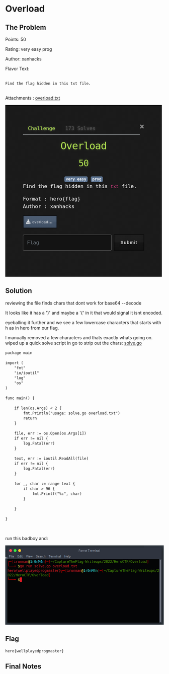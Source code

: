 # Overload

## The Problem

Points: 50

Rating: very easy prog

Author: xanhacks

Flavor Text:
```

Find the flag hidden in this txt file.


```

Attachments : [overload.txt](overload.txt)

![](open.png)

## Solution

reviewing the file finds chars that dont work for base64 --decode 

It looks like it has a '}' and maybe a '{' in it that would signal it isnt encoded. 

eyeballing it further and we see a few lowercase characters that starts with h as in hero from our flag. 

I manually removed a few characters and thats exactly whats going on. wiped up a quick solve script in go to strip out the chars: [solve.go](solve.go) 


```
package main

import (
    "fmt"
    "io/ioutil"
    "log"
    "os"
)

func main() {

    if len(os.Args) < 2 {
        fmt.Println("usage: solve.go overload.txt")
        return
    }

    file, err := os.Open(os.Args[1])
    if err != nil {
        log.Fatal(err)
    }

    text, err := ioutil.ReadAll(file)
    if err != nil {
        log.Fatal(err)
    }

    for _, char := range text {
        if char > 96 {
            fmt.Printf("%c", char)
        }

    }

}



```

run this badboy and:

![](flag.png)

## Flag
```
hero{wellplayedprogmaster}
```

## Final Notes

